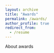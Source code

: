 ```yaml
---
layout: archive
title: "Awards"
permalink: /awards/
author_profile: true
redirect_from:
  - /resume
---
```


About awards
